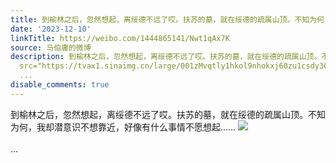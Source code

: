 ```yaml
---
title: 到榆林之后，忽然想起，离绥德不远了哎。扶苏的墓，就在绥德的疏属山顶。不知为何，我却潜意识不想靠近，好像有什么事情不愿想起…… [图片]
date: '2023-12-10'
linkTitle: https://weibo.com/1444865141/Nwt1qAx7K
source: 马伯庸的微博
description: 到榆林之后，忽然想起，离绥德不远了哎。扶苏的墓，就在绥德的疏属山顶。不知为何，我却潜意识不想靠近，好像有什么事情不愿想起…… <img style=""
  src="https://tvax1.sinaimg.cn/large/001zMvqtly1hkol9nhokxj60zu1csdy302.jpg" referrerpolicy="no-referrer"><br><br>
  ...
disable_comments: true
---
```

到榆林之后，忽然想起，离绥德不远了哎。扶苏的墓，就在绥德的疏属山顶。不知为何，我却潜意识不想靠近，好像有什么事情不愿想起…… <img style="" src="https://tvax1.sinaimg.cn/large/001zMvqtly1hkol9nhokxj60zu1csdy302.jpg" referrerpolicy="no-referrer"><br><br> ...